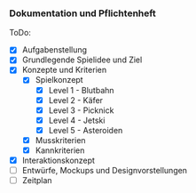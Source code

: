 ### Dokumentation und Pflichtenheft

ToDo:
- [x] Aufgabenstellung
- [x] Grundlegende Spielidee und Ziel
- [x] Konzepte und Kriterien
    - [x] Spielkonzept
        - [x] Level 1 - Blutbahn
        - [x] Level 2 - Käfer
        - [x] Level 3 - Picknick
        - [x] Level 4 - Jetski
        - [x] Level 5 - Asteroiden
    - [x] Musskriterien
    - [x] Kannkriterien
- [x] Interaktionskonzept
- [ ] Entwürfe, Mockups und Designvorstellungen
- [ ] Zeitplan
